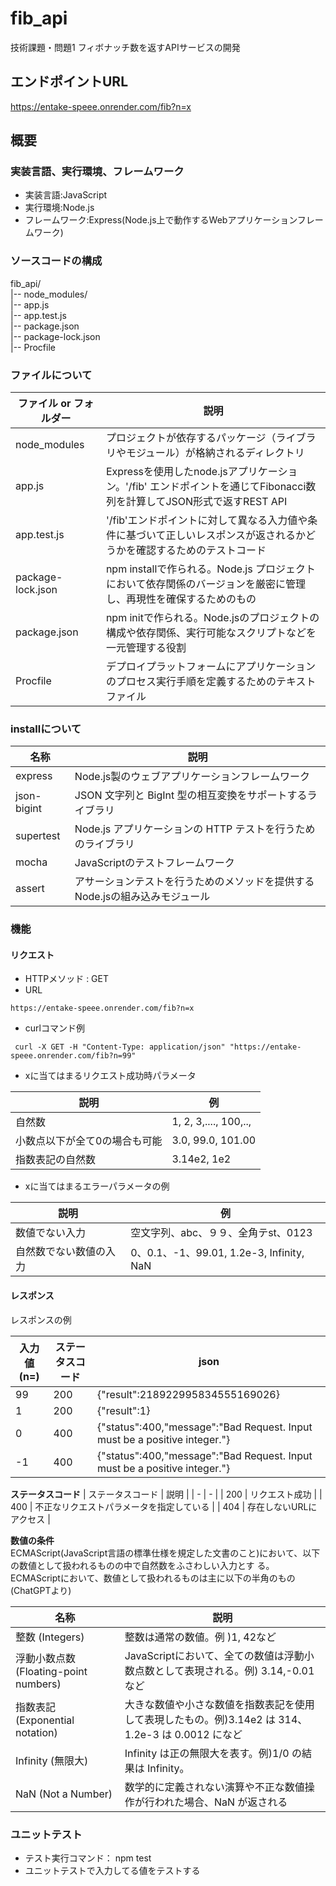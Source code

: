 # fib_api
技術課題・問題1  フィボナッチ数を返すAPIサービスの開発

## エンドポイントURL
https://entake-speee.onrender.com/fib?n=x

## 概要

### 実装言語、実行環境、フレームワーク
* 実装言語:JavaScript
* 実行環境:Node.js
* フレームワーク:Express(Node.js上で動作するWebアプリケーションフレームワーク)


### ソースコードの構成
fib_api/  
|-- node_modules/  
|-- app.js  
|-- app.test.js  
|-- package.json  
|-- package-lock.json  
|-- Procfile  


### ファイルについて
|ファイル or フォルダー| 説明 |
| - | - |
| node_modules | プロジェクトが依存するパッケージ（ライブラリやモジュール）が格納されるディレクトリ |
| app.js | Expressを使用したnode.jsアプリケーション。'/fib' エンドポイントを通じてFibonacci数列を計算してJSON形式で返すREST API |
| app.test.js | '/fib'エンドポイントに対して異なる入力値や条件に基づいて正しいレスポンスが返されるかどうかを確認するためのテストコード |
| package-lock.json | npm installで作られる。Node.js プロジェクトにおいて依存関係のバージョンを厳密に管理し、再現性を確保するためのもの |
| package.json | npm initで作られる。Node.jsのプロジェクトの構成や依存関係、実行可能なスクリプトなどを一元管理する役割 |
| Procfile | デプロイプラットフォームにアプリケーションのプロセス実行手順を定義するためのテキストファイル |

### installについて
|名称| 説明 |
| - | - |
| express | Node.js製のウェブアプリケーションフレームワーク |
| json-bigint | JSON 文字列と BigInt 型の相互変換をサポートするライブラリ |
| supertest | Node.js アプリケーションの HTTP テストを行うためのライブラリ |
| mocha | JavaScriptのテストフレームワーク |
| assert | アサーションテストを行うためのメソッドを提供するNode.jsの組み込みモジュール


### 機能
#### リクエスト
* HTTPメソッド : GET
* URL
```
https://entake-speee.onrender.com/fib?n=x
```
* curlコマンド例 

```
 curl -X GET -H "Content-Type: application/json" "https://entake-speee.onrender.com/fib?n=99"
 ```

* xに当てはまるリクエスト成功時パラメータ

 |説明| 例 |
 | - | - |
 |自然数|1, 2, 3,...., 100,..,|
 |小数点以下が全て0の場合も可能|3.0, 99.0, 101.00|
 |指数表記の自然数|3.14e2, 1e2|
* xに当てはまるエラーパラメータの例


 |説明| 例 |
 | - | - |
 |数値でない入力|空文字列、abc、９９、全角テst、0123|
 |自然数でない数値の入力|0、0.1、-1、99.01, 1.2e-3, Infinity, NaN|
 



#### レスポンス
レスポンスの例


|入力値(n=)|ステータスコード| json |
| - | - | - |
|99|200|{"result":218922995834555169026}|
|1|200|{"result":1}|
|0|400|{"status":400,"message":"Bad Request. Input must be a positive integer."}|
|-1|400|{"status":400,"message":"Bad Request. Input must be a positive integer."}|


**ステータスコード**
| ステータスコード | 説明 |
| - | - |
| 200 | リクエスト成功 |
| 400 | 不正なリクエストパラメータを指定している |
| 404 | 存在しないURLにアクセス |

**数値の条件**  
ECMAScript(JavaScript言語の標準仕様を規定した文書のこと)において、以下の数値として扱われるものの中で自然数をふさわしい入力とす
る。
ECMAScriptにおいて、数値として扱われるものは主に以下の半角のもの(ChatGPTより)  

|名称| 説明 |
| - | - |
|整数 (Integers)| 整数は通常の数値。例 )1, 42など|
|浮動小数点数 (Floating-point numbers)|JavaScriptにおいて、全ての数値は浮動小数点数として表現される。例) 3.14,-0.01 など  
|指数表記 (Exponential notation)| 大きな数値や小さな数値を指数表記を使用して表現したもの。例)3.14e2 は 314、1.2e-3 は 0.0012 になど  
|Infinity (無限大)|Infinity は正の無限大を表す。例)1/0 の結果は Infinity。  
|NaN (Not a Number)|数学的に定義されない演算や不正な数値操作が行われた場合、NaN が返される|。  

### ユニットテスト
* テスト実行コマンド： npm test
* ユニットテストで入力してる値をテストする